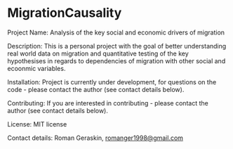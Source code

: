 # MigrationCausality
 
Project Name: Analysis of the key social and economic drivers of migration

Description: This is a personal project with the goal of better understanding real world data on migration and quantitative testing of the key hypothesises in regards to dependencies of migration with other social and ecoonmic variables.

Installation: Project is currently under development, for questions on the code - please contact the author (see contact details below).

Contributing: If you are interested in contributing - please contact the author (see contact details below).

License: MIT license

Contact details: Roman Geraskin, romanger1998@gmail.com
